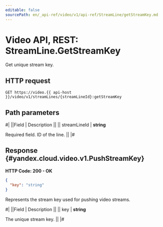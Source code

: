 ```yaml
---
editable: false
sourcePath: en/_api-ref/video/v1/api-ref/StreamLine/getStreamKey.md
---
```


# Video API, REST: StreamLine.GetStreamKey

Get unique stream key.

## HTTP request

```
GET https://video.{{ api-host }}/video/v1/streamLines/{streamLineId}:getStreamKey
```

## Path parameters

#|
||Field | Description ||
|| streamLineId | **string**

Required field. ID of the line. ||
|#

## Response {#yandex.cloud.video.v1.PushStreamKey}

**HTTP Code: 200 - OK**

```json
{
  "key": "string"
}
```

Represents the stream key used for pushing video streams.

#|
||Field | Description ||
|| key | **string**

The unique stream key. ||
|#